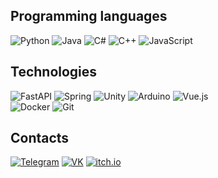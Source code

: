 
## Programming languages
![Python](https://img.shields.io/badge/Python-303952?style=for-the-badge&logo=python)
![Java](https://img.shields.io/badge/Java-303952?style=for-the-badge)
![C#](https://img.shields.io/badge/CSharp-303952?style=for-the-badge&logo=csharp)
![C++](https://img.shields.io/badge/C++-303952?style=for-the-badge&logo=cplusplus)
![JavaScript](https://img.shields.io/badge/JavaScript-303952?style=for-the-badge&logo=javascript)

## Technologies
![FastAPI](https://img.shields.io/badge/FastAPI-303952?style=for-the-badge&logo=fastapi)
![Spring](https://img.shields.io/badge/Spring-303952?style=for-the-badge&logo=spring)
![Unity](https://img.shields.io/badge/Unity-303952?style=for-the-badge&logo=unity)
![Arduino](https://img.shields.io/badge/Arduino-303952?style=for-the-badge&logo=arduino)
![Vue.js](https://img.shields.io/badge/Vue.js-303952?style=for-the-badge&logo=vuedotjs)
<br>
![Docker](https://img.shields.io/badge/Docker-303952?style=for-the-badge&logo=docker)
![Git](https://img.shields.io/badge/Git-303952?style=for-the-badge&logo=git)

## Contacts
[![Telegram](https://img.shields.io/badge/Telegram-303952?style=for-the-badge&logo=telegram)](https://t.me/arsuhinars)
[![VK](https://img.shields.io/badge/VK-303952?style=for-the-badge&logo=vk)](https://vk.com/arsuhinars)
[![itch.io](https://img.shields.io/badge/itch.io-303952?style=for-the-badge&logo=itchdotio)](https://arsuhinars.itch.io/)
